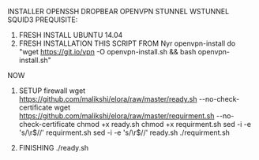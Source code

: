 INSTALLER OPENSSH DROPBEAR OPENVPN STUNNEL WSTUNNEL SQUID3
PREQUISITE:
1. FRESH INSTALL UBUNTU 14.04
2. FRESH INSTALLATION THIS SCRIPT FROM Nyr openvpn-install do "wget https://git.io/vpn -O openvpn-install.sh && bash openvpn-install.sh"

NOW
1. SETUP firewall
wget https://github.com/malikshi/elora/raw/master/ready.sh --no-check-certificate
wget https://github.com/malikshi/elora/raw/master/requirment.sh --no-check-certificate
chmod +x ready.sh
chmod +x requirment.sh
sed -i -e 's/\r$//' requirment.sh
sed -i -e 's/\r$//' ready.sh
./requirment.sh

2. FINISHING
./ready.sh
